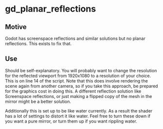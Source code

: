 # gd_planar_reflections
## Motive

Godot has screenspace reflections and similar solutions but no planar reflections. This exists to fix that.

## Use
Should be self-explanatory. You will probably want to change the resolution for the reflected viewport from 1920x1080 to a resolution of your choice. This is on line 14 of the script. Note that this does involve rendering the scene again from another camera, so if you take this approach, be prepared for the graphics cost in doing this. A different reflection solution like Screenspace reflections, or just making a flipped copy of the mesh in the mirror might be a better solution.

Additionally this is set up to be like water currently. As a result the shader has a lot of settings to distort it like water. Feel free to turn these down if you want a pure mirror, or turn them up if you want rippling water.
